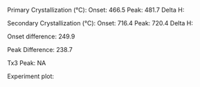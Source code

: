 Primary Crystallization (°C):
	Onset: 466.5
	Peak: 481.7
	Delta H: 

Secondary Crystallization  (°C):
	Onset: 716.4
	Peak: 720.4
	Delta H:

Onset difference: 249.9

Peak Difference: 238.7

Tx3 Peak: NA

Experiment plot:

